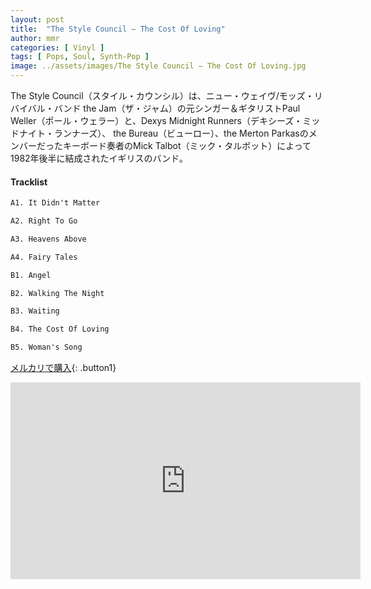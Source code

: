 ```yaml
---
layout: post
title:  "The Style Council – The Cost Of Loving"
author: mmr
categories: [ Vinyl ]
tags: [ Pops, Soul, Synth-Pop ]
image: ../assets/images/The Style Council – The Cost Of Loving.jpg
---
```


The Style Council（スタイル・カウンシル）は、ニュー・ウェイヴ/モッズ・リバイバル・バンド the Jam（ザ・ジャム）の元シンガー＆ギタリストPaul Weller（ポール・ウェラー）と、Dexys Midnight Runners（デキシーズ・ミッドナイト・ランナーズ）、 the Bureau（ビューロー）、the Merton Parkasのメンバーだったキーボード奏者のMick Talbot（ミック・タルボット）によって1982年後半に結成されたイギリスのバンド。

#### Tracklist
```md
A1. It Didn't Matter

A2. Right To Go

A3. Heavens Above

A4. Fairy Tales

B1. Angel

B2. Walking The Night

B3. Waiting

B4. The Cost Of Loving

B5. Woman's Song
```

[メルカリで購入](https://jp.mercari.com/item/m89427922011?afid=6142608987){: .button1}

<iframe width="560" height="315" src="https://www.youtube.com/embed/KigU6XnxsF0?si=qbXY45-pBPqQLlEr" title="YouTube video player" frameborder="0" allow="accelerometer; autoplay; clipboard-write; encrypted-media; gyroscope; picture-in-picture; web-share" referrerpolicy="strict-origin-when-cross-origin" allowfullscreen></iframe>